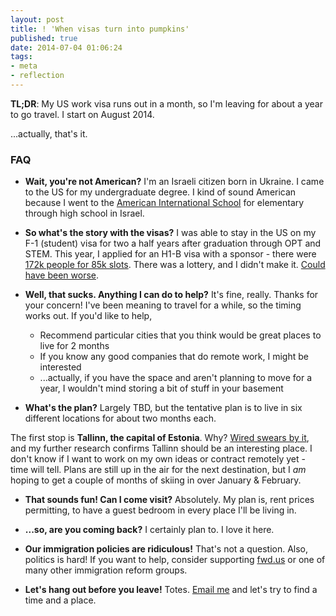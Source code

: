 ```yaml
---
layout: post
title: ! 'When visas turn into pumpkins'
published: true
date: 2014-07-04 01:06:24
tags:
- meta
- reflection
---
```


**TL;DR**: My US work visa runs out in a month, so I'm leaving for about a year to go travel. I start on August 2014.

...actually, that's it.

### FAQ
- **Wait, you're not American?** I'm an Israeli citizen born in Ukraine. I came to the US for my undergraduate degree. I kind of sound American because I went to the [American International School](http://wbais.org) for elementary through high school in Israel.

- **So what's the story with the visas?**
I was able to stay in the US on my F-1 (student) visa for two a half years after graduation through OPT and STEM. This year, I applied for an H1-B visa with a sponsor - there were [172k people for 85k slots](http://www.happyschools.com/172500-h1b-visa-2015-petitions-lottery-complete/).  There was a lottery, and I didn't make it. [Could have been worse](http://sites.middlebury.edu/individualandthesociety/files/2010/09/jackson_lottery.pdf).

- **Well, that sucks. Anything I can do to help?** It's fine, really. Thanks for your concern! I've been meaning to travel for a while, so the timing works out. If you'd like to help,
  * Recommend particular cities that you think would be great places to live for 2 months
  * If you know any good companies that do remote work, I might be interested
  * ...actually, if you have the space and aren't planning to move for a year, I wouldn't mind storing a bit of stuff in your basement

- **What's the plan?**
Largely TBD, but the tentative plan is to live in six different locations for about two months each.

The first stop is **Tallinn, the capital of Estonia**.  Why? [Wired swears by it](http://www.wired.co.uk/magazine/archive/2011/09/european-startups), and my further research confirms Tallinn should be an interesting place. I don't know if I want to work on my own ideas or contract remotely yet - time will tell. Plans are still up in the air for the next destination, but I _am_ hoping to get a couple of months of skiing in over January & February.

- **That sounds fun! Can I come visit?**
Absolutely. My plan is, rent prices permitting, to have a guest bedroom in every place I'll be living in.

- **...so, are you coming back?**
I certainly plan to. I love it here.

- **Our immigration policies are ridiculous!**
That's not a question. Also, politics is hard! If you want to help, consider supporting [fwd.us](http://fwd.us) or one of many other immigration reform groups.

- **Let's hang out before you leave!** Totes. [Email me](mailto:alexey+beforeyouleave@alexeymk.com) and let's try to find a time and a place.
